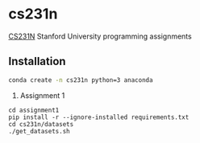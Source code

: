 # cs231n
[CS231N](http://cs231n.stanford.edu/2019/syllabus.html) Stanford University programming assignments

## Installation
```bash
conda create -n cs231n python=3 anaconda
```
1. Assignment 1
```
cd assignment1
pip install -r --ignore-installed requirements.txt
cd cs231n/datasets
./get_datasets.sh
```
